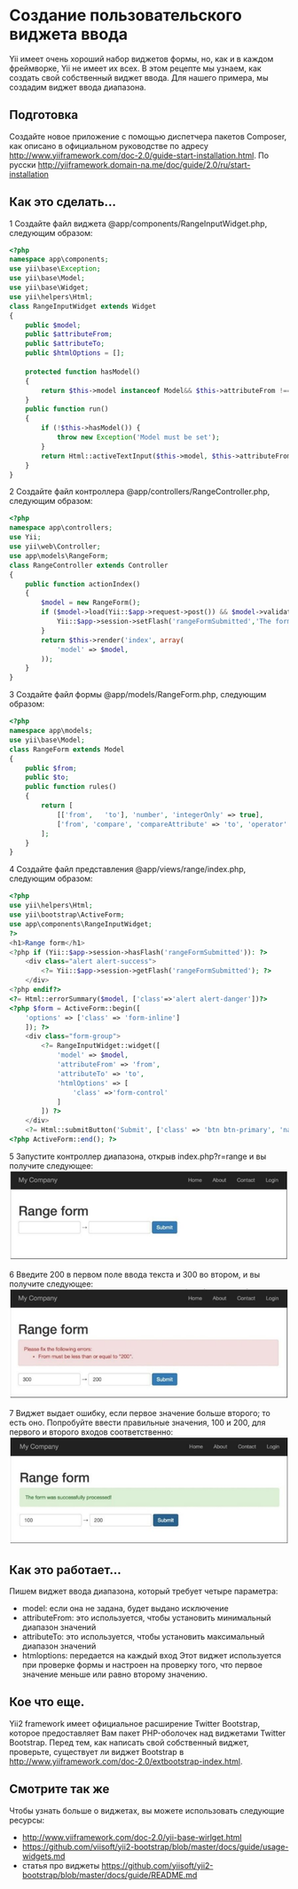 Создание пользовательского виджета ввода
===
Yii имеет очень хороший набор виджетов формы, но, как и в каждом фреймворке, Yii не имеет их всех. В этом рецепте мы узнаем, как создать свой собственный виджет ввода. Для нашего примера, мы создадим виджет ввода диапазона.

Подготовка
---
Создайте новое приложение с помощью диспетчера пакетов Composer, как описано в официальном руководстве по адресу <http://www.yiiframework.com/doc-2.0/guide-start-installation.html>. По русски <http://yiiframework.domain-na.me/doc/guide/2.0/ru/start-installation>

Как это сделать...
---
1 Создайте файл виджета @app/components/RangeInputWidget.php, следующим образом:
```php
<?php
namespace app\components;
use yii\base\Exception;
use yii\base\Model;
use yii\base\Widget;
use yii\helpers\Html;
class RangeInputWidget extends Widget
{
    public $model;
    public $attributeFrom;
    public $attributeTo;
    public $htmlOptions = [];

    protected function hasModel()
    {
        return $this->model instanceof Model&& $this->attributeFrom !== null&& $this->attributeTo !== null;
    }
    public function run()
    {
        if (!$this->hasModel()) {
            throw new Exception('Model must be set');
        }
        return Html::activeTextInput($this->model, $this->attributeFrom, $this->htmlOptions) .' &rarr; ' .Html::activeTextInput($this->model, $this->attributeTo, $this->htmlOptions);
    }
}
```

2 Создайте файл контроллера @app/controllers/RangeController.php, следующим образом:
```php
<?php
namespace app\controllers;
use Yii;
use yii\web\Controller;
use app\models\RangeForm;
class RangeController extends Controller
{
    public function actionIndex()
    {
        $model = new RangeForm();
        if ($model->load(Yii::$app->request->post()) && $model->validate()) {
            Yii::$app->session->setFlash('rangeFormSubmitted','The form was successfully processed!');
        }
        return $this->render('index', array(
            'model' => $model,
        ));
    }
}
```

3 Создайте файл формы @app/models/RangeForm.php, следующим образом:
```php
<?php
namespace app\models;
use yii\base\Model;
class RangeForm extends Model
{
    public $from;
    public $to;
    public function rules()
    {
        return [
            [['from',	'to'], 'number', 'integerOnly' => true],
            ['from', 'compare', 'compareAttribute' => 'to', 'operator' => '<='],
        ];
    }
}
```

4 Создайте файл представления @app/views/range/index.php, следующим образом:
```php
<?php
use yii\helpers\Html;
use yii\bootstrap\ActiveForm;
use app\components\RangeInputWidget;
?>
<h1>Range form</h1>
<?php if (Yii::$app->session->hasFlash('rangeFormSubmitted')): ?>
    <div class="alert alert-success">
        <?= Yii::$app->session->getFlash('rangeFormSubmitted'); ?>
    </div>
<?php endif?>
<?= Html::errorSummary($model, ['class'=>'alert alert-danger'])?>
<?php $form = ActiveForm::begin([
    'options' => ['class' => 'form-inline']
    ]); ?>
    <div class="form-group">
        <?= RangeInputWidget::widget([
            'model' => $model,
            'attributeFrom' => 'from',
            'attributeTo' => 'to',
            'htmlOptions' => [
                'class' =>'form-control'
            ]
        ]) ?>
    </div>
    <?= Html::submitButton('Submit', ['class' => 'btn btn-primary', 'name' =>'contact-button']) ?>
<?php ActiveForm::end(); ?>
```
5 Запустите контроллер диапазона, открыв index.php?r=range и вы получите следующее:
![](img/185_1.jpg)

6 Введите 200 в первом поле ввода текста и 300 во втором, и вы получите следующее:
![](img/185_2.jpg)

7 Виджет выдает ошибку, если первое значение больше второго; то есть оно. Попробуйте ввести правильные значения, 100 и 200, для первого и второго входов соответственно:
![](img/186_1.jpg)

Как это работает...
---
Пишем виджет ввода диапазона, который требует четыре параметра:
* model: если она не задана, будет выдано исключение
* attributeFrom: это используется, чтобы установить минимальный диапазон значений
* attributeTo: это используется, чтобы установить максимальный диапазон значений
* htmloptions: передается на каждый вход
Этот виджет используется при проверке формы и настроен на проверку того, что первое значение меньше или равно второму значению.

Кое что еще.
---
Yii2 framework имеет официальное расширение Twitter Bootstrap, которое предоставляет Вам пакет PHP-оболочек над виджетами Twitter Bootstrap. Перед тем, как написать свой собственный виджет, проверьте, существует ли виджет Bootstrap в http://www.yiiframework.com/doc-2.0/extbootstrap-index.html.

Смотрите так же
---
Чтобы узнать больше о виджетах, вы можете использовать следующие ресурсы:
* <http://www.viiframework.com/doc-2.0/yii-base-wirlget.html>
* <https://github.com/viisoft/yii2-bootstrap/blob/master/docs/guide/usage-widgets.md>
* статья про виджеты <https://github.com/yiisoft/yii2-bootstrap/blob/master/docs/guide/README.md>

